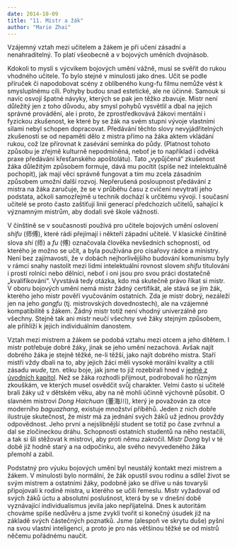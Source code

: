 ```yaml
---
date: 2014-10-09
title: "11. Mistr a žák"
author: "Marie Zhai"
---
```

Vzájemný vztah mezi učitelem a žákem je při učení zásadní a nenahraditelný. To platí všeobecně a v bojových uměních dvojnásob.
<!--more-->

Kdokoli to myslí s výcvikem bojových umění vážně, musí se svěřit do rukou vhodného učitele. To bylo stejné v minulosti jako dnes. Učit se podle příruček či napodobovat scény z oblíbeného kung-fu filmu nemůže vést k smysluplnému cíli. Pohyby budou snad estetické, ale ne účinné. Samouk si navíc osvojí špatné návyky, kterých se pak jen těžko zbavuje. Mistr není důležitý jen z toho důvodu, aby smysl pohybů vysvětlil a dbal na jejich správné provádění, ale i proto, že zprostředkovává žákovi mentální i fyzickou zkušenost, ke které by se žák na svém stupni vývoje vlastními silami nebyl schopen dopracovat. Předávání těchto slovy nevyjádřitelných zkušeností se od nepaměti dělo z mistra přímo na žáka aktem vkládání rukou, což lze přirovnat k zasévání semínka do půdy. (Platnost tohoto způsobu je zřejmě kulturně nepodmíněná, neboť je to například i odvěká praxe předávání křesťanského apoštolátu). Tato „vypůjčená“ zkušenost žáka důležitým způsobem formuje, dává mu pocítit (spíše než intelektuálně pochopit), jak mají věci správně fungovat a tím mu zcela zásadním způsobem umožní další rozvoj. Nepřerušená posloupnost předávání z mistra na žáka zaručuje, že se v průběhu času z cvičení nevytratí jeho podstata, ačkoli samozřejmě u technik dochází k určitému vývoji. I současní učitelé se proto často zaštiťují linií generací předchozích učitelů, sahající k významným mistrům, aby dodali své škole vážnosti.

V čínštině se v současnosti používá pro učitele bojových umění oslovení *shifu* (师傅), které rádi přejímají i někteří západní učitelé. V klasické čínštině slova *shi* (师) a *fu* (傅) označovala člověka nevšedních schopností, od kterého je možno se učit, a byla používána pro císařovy rádce a ministry. Není bez zajímavosti, že v dobách nejhorlivějšího budování komunismu byly v rámci snahy nastolit mezi lidmi intelektuální rovnost slovem *shifu* titulováni i prostí rolníci nebo dělníci, neboť i oni jsou pro svou práci dostatečně „kvalifikováni“. Vyvstává tedy otázka, kdo má skutečně právo říkat si mistr. V oboru bojových umění nemá mistr žádný certifikát, ale stává se jím žák, kterého jeho mistr pověří vyučováním ostatních. Zda je mistr dobrý, nezáleží jen na jeho *gongfu* (tj. mistrovských dovednostech), ale na vzájemné kompatibilitě s žákem. Žádný mistr totiž není vhodný univerzálně pro všechny. Stejně tak ani mistr neučí všechny své žáky stejným způsobem, ale přihlíží k jejich individuálním danostem.

Vztah mezi mistrem a žákem se podobá vztahu mezi otcem a jeho dítětem. I mistr potřebuje dobré žáky, jinak se jeho umění nezachová. Avšak najít dobrého žáka je stejně těžké, ne-li těžší, jako najít dobrého mistra. Staří mistři vždy dbali na to, aby jejich žáci měli vysoké morální kvality a ctili zásadu *wude*, tzn. etiku boje, jak jsme to již rozebírali hned v [jedné z úvodních kapitol](/articles/wushu-2). Než se žáka rozhodli přijmout, podrobovali ho různým zkouškám, ve kterých musel osvědčit svůj charakter. Velmi často si učitelé brali žáky už v dětském věku, aby na ně mohli účinně výchovně působit. O slavném mistrovi *Dong Haichuan* (董海川), který je považován za otce moderního *baguazhang*, existuje množství příběhů. Jeden z nich dobře ilustruje skutečnost, že mistr má za jednání svých žáků už jednou provždy odpovědnost. Jeho první a nejslibnější student se totiž po čase zvrhnul a dal se zločineckou dráhu. Schopnosti ostatních studentů na něho nestačili, a tak si šli stěžovat k mistrovi, aby proti němu zakročil. Mistr *Dong* byl v té době již hodně starý a na odpočinku, ale svého nevyvedeného žáka přemohl a zabil.

Podstatný pro výuku bojových umění byl neustálý kontakt mezi mistrem a žákem. V minulosti bylo normální, že žák opustil svou rodinu a sdílel život se svým mistrem a ostatními žáky, podobně jako se dříve u nás tovaryši připojovali k rodině mistra, u kterého se učili řemeslu. Mistr vyžadoval od svých žáků úctu a absolutní poslušnost, která by se v dnešní době vyznávající individualismus jevila jako nepřijatelná. Dnes k autoritám chováme spíše nedůvěru a jsme zvyklí tvořit si konečný úsudek již na základě svých částečných poznatků. Jsme (alespoň ve skrytu duše) pyšní na svou vlastní inteligenci, a proto je pro nás většinou těžké se od mistrů něčemu pořádnému naučit.
